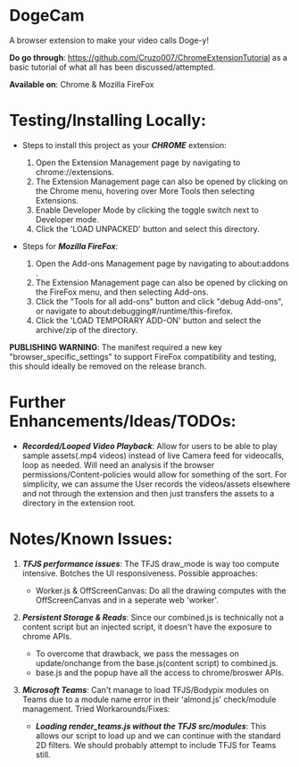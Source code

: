# DogeCam
 A browser extension to make your video calls Doge-y!

 **Do go through**: https://github.com/Cruzo007/ChromeExtensionTutorial as a basic tutorial of what all has been discussed/attempted.
 
 **Available on**: Chrome & Mozilla FireFox

# Testing/Installing Locally:

* Steps to install this project as your **_CHROME_** extension:
  1. Open the Extension Management page by navigating to chrome://extensions.
  2. The Extension Management page can also be opened by clicking on the Chrome menu, hovering over More Tools then selecting Extensions.  
  3. Enable Developer Mode by clicking the toggle switch next to Developer mode.
  4. Click the 'LOAD UNPACKED' button and select this directory.

* Steps for **_Mozilla FireFox_**:
  1. Open the Add-ons Management page by navigating to about:addons .
  2. The Extension Management page can also be opened by clicking on the FireFox menu, and then selecting Add-ons.  
  3. Click the "Tools for all add-ons" button and click "debug Add-ons", or navigate to about:debugging#/runtime/this-firefox.
  4. Click the 'LOAD TEMPORARY ADD-ON' button and select the archive/zip of the directory.
 
 **PUBLISHING WARNING**: The manifest required a new key "browser_specific_settings" to support FireFox compatibility and testing, this should ideally be removed on the release branch.

# Further Enhancements/Ideas/TODOs:

* _**Recorded/Looped Video Playback**_: Allow for users to be able to play sample assets(.mp4 videos) instead of live Camera feed for videocalls, loop as needed. Will need an analysis if the browser permissions/Content-policies would allow for something of the sort. For simplicity, we can assume the User records the videos/assets elsewhere and not through the extension and then just transfers the assets to a directory in the extension root.
    
    
# Notes/Known Issues:

1. _**TFJS performance issues**_: The TFJS draw_mode is way too compute intensive. Botches the UI responsiveness. Possible approaches:
    * Worker.js & OffScreenCanvas: Do all the drawing computes with the OffScreenCanvas and in a seperate web 'worker'.
  
2. _**Persistent Storage & Reads**_: Since our combined.js is technically not a content script but an injected script, it doesn't have the exposure to chrome APIs.
    * To overcome that drawback, we pass the messages on update/onchange from the base.js(content script) to combined.js.
    * base.js and the popup have all the access to chrome/broswer APIs.

3. _**Microsoft Teams**_: Can't manage to load TFJS/Bodypix modules on Teams due to a module name error in their 'almond.js' check/module management. Tried Workarounds/Fixes: 
    * _**Loading render_teams.js without the TFJS src/modules**_: This allows our script to load up and we can continue with the standard 2D filters. We should probably attempt to include TFJS for Teams still.
    


